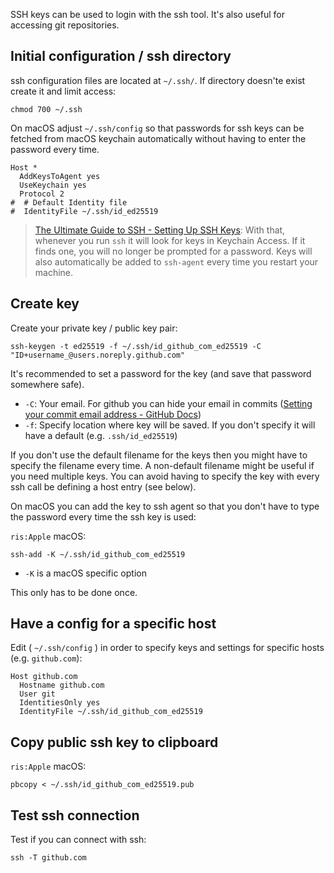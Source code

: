 SSH keys can be used to login with the ssh tool. It's also useful for accessing git repositories.

## Initial configuration / ssh directory

ssh configuration files are located at `~/.ssh/`. 
If directory doesn'te exist create it and limit access:

````shell
chmod 700 ~/.ssh
````

On macOS adjust `~/.ssh/config` so that passwords for ssh keys can be fetched from macOS keychain automatically without having to enter the password every time.

````
Host *
  AddKeysToAgent yes
  UseKeychain yes
  Protocol 2
#  # Default Identity file 
#  IdentityFile ~/.ssh/id_ed25519  
````

 > 
 > [The Ultimate Guide to SSH - Setting Up SSH Keys](https://www.freecodecamp.org/news/the-ultimate-guide-to-ssh-setting-up-ssh-keys/):
 > With that, whenever you run `ssh` it will look for keys in Keychain Access. If it finds one, you will no longer be prompted for a password. Keys will also automatically be added to `ssh-agent` every time you restart your machine.

## Create key

Create your private key / public key pair:

````shell
ssh-keygen -t ed25519 -f ~/.ssh/id_github_com_ed25519 -C "ID+username_@users.noreply.github.com"
````

It's recommended to set a password for the key (and save that password somewhere safe).

* `-C`: Your email. For github you can hide your email in commits ([Setting your commit email address - GitHub Docs](https://docs.github.com/en/github/setting-up-and-managing-your-github-user-account/setting-your-commit-email-address))
* `-f`: Specify location where key will be saved. If you don't specify it will have a default (e.g. `.ssh/id_ed25519`)

If you don't use the default filename for the keys then you might have to specify the filename every time. A non-default filename might be useful if you need multiple keys. You can avoid having to specify the key with every ssh call be defining a host entry (see below).

On macOS you can add the key to ssh agent so that you don't have to type the password every time the ssh key is used:

`ris:Apple` macOS: 

````shell
ssh-add -K ~/.ssh/id_github_com_ed25519
````

* `-K` is a macOS specific option

This only has to be done once.

## Have a config for a specific host

Edit ( `~/.ssh/config` ) in order to specify keys and settings for specific hosts (e.g. `github.com`):

````
Host github.com
  Hostname github.com
  User git
  IdentitiesOnly yes
  IdentityFile ~/.ssh/id_github_com_ed25519
````

## Copy public ssh key to clipboard

`ris:Apple` macOS: 

````shell
pbcopy < ~/.ssh/id_github_com_ed25519.pub
````

## Test ssh connection

Test if you can connect with ssh:

````shell
ssh -T github.com
````
